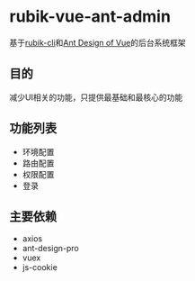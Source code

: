 # rubik-vue-ant-admin
基于[rubik-cli](https://github.com/rubikjs/rubik-cli)和[Ant Design of Vue](https://pro.ant.design/index-cn)的后台系统框架

## 目的
减少UI相关的功能，只提供最基础和最核心的功能

## 功能列表

- 环境配置
- 路由配置
- 权限配置
- 登录

## 主要依赖

- axios
- ant-design-pro
- vuex
- js-cookie
